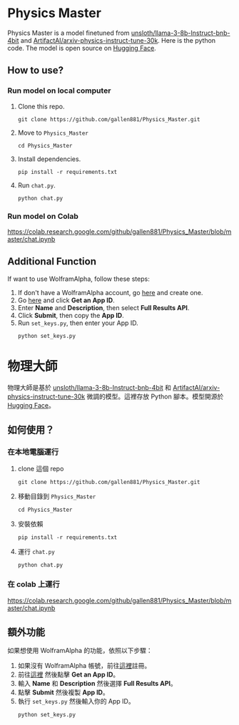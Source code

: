 # Physics Master

Physics Master is a model finetuned from [unsloth/llama-3-8b-Instruct-bnb-4bit](https://huggingface.co/unsloth/llama-3-8b-Instruct-bnb-4bit) and [ArtifactAI/arxiv-physics-instruct-tune-30k](https://huggingface.co/datasets/ArtifactAI/arxiv-physics-instruct-tune-30k). Here is the python code. The model is open source on [Hugging Face](https://huggingface.co/gallen881/Llama-3-8B-Physics_Master-GGUF).

## How to use?

### Run model on local computer

1. Clone this repo.
    ```
    git clone https://github.com/gallen881/Physics_Master.git
    ```
2. Move to `Physics_Master`
    ```
    cd Physics_Master
    ```
3. Install dependencies.
    ```
    pip install -r requirements.txt
    ```
3. Run `chat.py`.
    ```
    python chat.py
    ```

### Run model on Colab

https://colab.research.google.com/github/gallen881/Physics_Master/blob/master/chat.ipynb

## Additional Function

If want to use WolframAlpha, follow these steps:

1. If don't have a WolframAlpha account, go [here](https://developer.wolframalpha.com/) and create one.
2. Go [here](https://developer.wolframalpha.com/access) and click **Get an App ID**.
3. Enter **Name** and **Description**, then select **Full Results API**.
4. Click **Submit**, then copy the **App ID**.
5. Run `set_keys.py`, then enter your App ID.
    ```
    python set_keys.py
    ```

# 物理大師

物理大師是基於 [unsloth/llama-3-8b-Instruct-bnb-4bit](https://huggingface.co/unsloth/llama-3-8b-Instruct-bnb-4bit) 和 [ArtifactAI/arxiv-physics-instruct-tune-30k](https://huggingface.co/datasets/ArtifactAI/arxiv-physics-instruct-tune-30k) 微調的模型。這裡存放 Python 腳本。模型開源於 [Hugging Face](https://huggingface.co/gallen881/Llama-3-8B-Physics_Master-GGUF)。

## 如何使用？

### 在本地電腦運行

1. clone 這個 repo
    ```
    git clone https://github.com/gallen881/Physics_Master.git
    ```
2. 移動目錄到 `Physics_Master`
    ```
    cd Physics_Master
    ```
3. 安裝依賴
    ```
    pip install -r requirements.txt
    ```
3. 運行 `chat.py`
    ```
    python chat.py
    ```

### 在 colab 上運行

https://colab.research.google.com/github/gallen881/Physics_Master/blob/master/chat.ipynb

## 額外功能

如果想使用 WolframAlpha 的功能，依照以下步驟：

1. 如果沒有 WolframAlpha 帳號，前往[這裡](https://developer.wolframalpha.com/)註冊。
2. 前往[這裡](https://developer.wolframalpha.com/access) 然後點擊 **Get an App ID**。
3. 輸入 **Name** 和 **Description** 然後選擇 **Full Results API**。
4. 點擊 **Submit** 然後複製 **App ID**。
5. 執行 `set_keys.py` 然後輸入你的 App ID。
    ```
    python set_keys.py
    ```